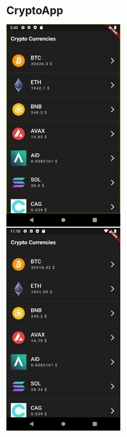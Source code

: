 # CryptoApp

<img src="screenshots/1.png" alt="crypto" width="300"/>

<img src="screenshots/2.png" alt="crypto" width="300"/>
